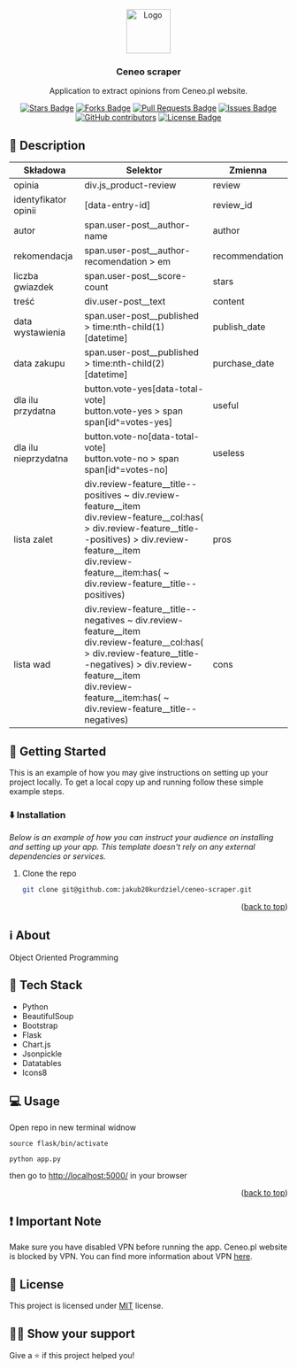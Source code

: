 <div align="center">
  <a href="https://github.com/jakub20kurdziel/ceneo-scraper">
    <img src="https://raw.githubusercontent.com/othneildrew/Best-README-Template/master/images/logo.png" alt="Logo" width="80" height="80">
  </a>

  <h3 align="center">Ceneo scraper</h3>

  <p align="center">
     Application to extract opinions from Ceneo.pl website.
    <br />
  </p>
</div>

<div align="center">

<a href="https://github.com/kubo550/ceneo-scraper/stargazers"><img src="https://img.shields.io/github/stars/kubo550/ceneo-scraper" alt="Stars Badge"/></a>
<a href="https://github.com/kubo550/ceneo-scraper/network/members"><img src="https://img.shields.io/github/forks/kubo550/ceneo-scraper" alt="Forks Badge"/></a>
<a href="https://github.com/kubo550/ceneo-scraper/pulls"><img src="https://img.shields.io/github/issues-pr/kubo550/ceneo-scraper" alt="Pull Requests Badge"/></a>
<a href="https://github.com/kubo550/ceneo-scraper/issues"><img src="https://img.shields.io/github/issues/kubo550/ceneo-scraper" alt="Issues Badge"/></a>
<a href="https://github.com/kubo550/ceneo-scraper/graphs/contributors"><img alt="GitHub contributors" src="https://img.shields.io/github/contributors/kubo550/ceneo-scraper?color=2b9348"></a>
<a href="https://github.com/kubo550/ceneo-scraper/blob/master/LICENSE"><img src="https://img.shields.io/github/license/kubo550/ceneo-scraper?color=2b9348" alt="License Badge"/></a>

</div>

<!-- GETTING STARTED -->

## :book: Description

|Składowa|Selektor|Zmienna|
|--------|--------|-------|
|opinia|div.js_product-review|review|
|identyfikator opinii|\[data-entry-id\]|review_id|
|autor|span.user-post__author-name|author|
|rekomendacja|span.user-post__author-recomendation > em|recommendation|
|liczba gwiazdek|span.user-post__score-count|stars|
|treść|div.user-post__text|content|
|data wystawienia|span.user-post__published > time:nth-child(1)\[datetime\]|publish_date|
|data zakupu|span.user-post__published > time:nth-child(2)\[datetime\]|purchase_date|
|dla ilu przydatna|button.vote-yes[data-total-vote]<br>button.vote-yes > span<br>span[id^=votes-yes]|useful|
|dla ilu nieprzydatna|button.vote-no[data-total-vote]<br>button.vote-no > span<br>span[id^=votes-no]|useless|
|lista zalet|div.review-feature__title--positives ~ div.review-feature__item <br>div.review-feature__col:has( > div.review-feature__title--positives) > div.review-feature__item<br>div.review-feature__item:has( ~ div.review-feature__title--positives)|pros|
|lista wad|div.review-feature__title--negatives ~ div.review-feature__item <br>div.review-feature__col:has( > div.review-feature__title--negatives) > div.review-feature__item<br>div.review-feature__item:has( ~ div.review-feature__title--negatives)|cons|

## :runner: Getting Started

This is an example of how you may give instructions on setting up your project locally.
To get a local copy up and running follow these simple example steps.

### :arrow_down: Installation

_Below is an example of how you can instruct your audience on installing and setting up your app. This template doesn't rely on any external dependencies or services._

1. Clone the repo
   ```sh
   git clone git@github.com:jakub20kurdziel/ceneo-scraper.git
   ```

<p align="right">(<a href="#top">back to top</a>)</p>

<!-- about -->

## :information_source: About

Object Oriented Programming

## :rocket: Tech Stack

- Python
- BeautifulSoup
- Bootstrap
- Flask
- Chart.js
- Jsonpickle
- Datatables
- Icons8

## :computer: Usage

Open repo in new terminal widnow

`source flask/bin/activate`

`python app.py`

then go to [http://localhost:5000/](http://localhost:5000/) in your browser

<p align="right">(<a href="#top">back to top</a>)</p>

## :exclamation: Important Note

Make sure you have disabled VPN before running the app. Ceneo.pl website is blocked by VPN. You can find more information about VPN [here](https://www.vpnbook.com/freevpn).

## :pencil: License

This project is licensed under [MIT](https://opensource.org/licenses/MIT) license.

## :man_astronaut: Show your support

Give a ⭐️ if this project helped you!

